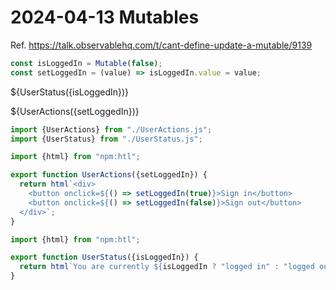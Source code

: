# 2024-04-13 Mutables

Ref. https://talk.observablehq.com/t/cant-define-update-a-mutable/9139

```js echo
const isLoggedIn = Mutable(false);
const setLoggedIn = (value) => isLoggedIn.value = value;
```

${UserStatus({isLoggedIn})}

${UserActions({setLoggedIn})}

```js echo
import {UserActions} from "./UserActions.js";
import {UserStatus} from "./UserStatus.js";
```

```js run=false
import {html} from "npm:htl";

export function UserActions({setLoggedIn}) {
  return html`<div>
    <button onclick=${() => setLoggedIn(true)}>Sign in</button>
    <button onclick=${() => setLoggedIn(false)}>Sign out</button>
  </div>`;
}
```

```js run=false
import {html} from "npm:htl";

export function UserStatus({isLoggedIn}) {
  return html`You are currently ${isLoggedIn ? "logged in" : "logged out"}.`
}
```
